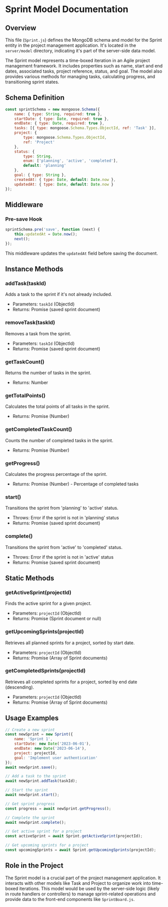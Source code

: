 # Sprint Model Documentation

## Overview

This file (`Sprint.js`) defines the MongoDB schema and model for the Sprint entity in the project management application. It's located in the `server/model` directory, indicating it's part of the server-side data model.

The Sprint model represents a time-boxed iteration in an Agile project management framework. It includes properties such as name, start and end dates, associated tasks, project reference, status, and goal. The model also provides various methods for managing tasks, calculating progress, and transitioning sprint states.

## Schema Definition

```javascript
const sprintSchema = new mongoose.Schema({
    name: { type: String, required: true },
    startDate: { type: Date, required: true },
    endDate: { type: Date, required: true },
    tasks: [{ type: mongoose.Schema.Types.ObjectId, ref: 'Task' }],
    project: {
        type: mongoose.Schema.Types.ObjectId,
        ref: 'Project'
    },
    status: {
        type: String,
        enum: ['planning', 'active', 'completed'],
        default: 'planning'
    },
    goal: { type: String },
    createdAt: { type: Date, default: Date.now },
    updatedAt: { type: Date, default: Date.now }
});
```

## Middleware

### Pre-save Hook
```javascript
sprintSchema.pre('save', function (next) {
    this.updatedAt = Date.now();
    next();
});
```
This middleware updates the `updatedAt` field before saving the document.

## Instance Methods

### addTask(taskId)
Adds a task to the sprint if it's not already included.
- Parameters: `taskId` (ObjectId)
- Returns: Promise (saved sprint document)

### removeTask(taskId)
Removes a task from the sprint.
- Parameters: `taskId` (ObjectId)
- Returns: Promise (saved sprint document)

### getTaskCount()
Returns the number of tasks in the sprint.
- Returns: Number

### getTotalPoints()
Calculates the total points of all tasks in the sprint.
- Returns: Promise (Number)

### getCompletedTaskCount()
Counts the number of completed tasks in the sprint.
- Returns: Promise (Number)

### getProgress()
Calculates the progress percentage of the sprint.
- Returns: Promise (Number) - Percentage of completed tasks

### start()
Transitions the sprint from 'planning' to 'active' status.
- Throws: Error if the sprint is not in 'planning' status
- Returns: Promise (saved sprint document)

### complete()
Transitions the sprint from 'active' to 'completed' status.
- Throws: Error if the sprint is not in 'active' status
- Returns: Promise (saved sprint document)

## Static Methods

### getActiveSprint(projectId)
Finds the active sprint for a given project.
- Parameters: `projectId` (ObjectId)
- Returns: Promise (Sprint document or null)

### getUpcomingSprints(projectId)
Retrieves all planned sprints for a project, sorted by start date.
- Parameters: `projectId` (ObjectId)
- Returns: Promise (Array of Sprint documents)

### getCompletedSprints(projectId)
Retrieves all completed sprints for a project, sorted by end date (descending).
- Parameters: `projectId` (ObjectId)
- Returns: Promise (Array of Sprint documents)

## Usage Examples

```javascript
// Create a new sprint
const newSprint = new Sprint({
    name: 'Sprint 1',
    startDate: new Date('2023-06-01'),
    endDate: new Date('2023-06-14'),
    project: projectId,
    goal: 'Implement user authentication'
});
await newSprint.save();

// Add a task to the sprint
await newSprint.addTask(taskId);

// Start the sprint
await newSprint.start();

// Get sprint progress
const progress = await newSprint.getProgress();

// Complete the sprint
await newSprint.complete();

// Get active sprint for a project
const activeSprint = await Sprint.getActiveSprint(projectId);

// Get upcoming sprints for a project
const upcomingSprints = await Sprint.getUpcomingSprints(projectId);
```

## Role in the Project

The Sprint model is a crucial part of the project management application. It interacts with other models like Task and Project to organize work into time-boxed iterations. This model would be used by the server-side logic (likely in route handlers or controllers) to manage sprint-related operations and provide data to the front-end components like `SprintBoard.js`.